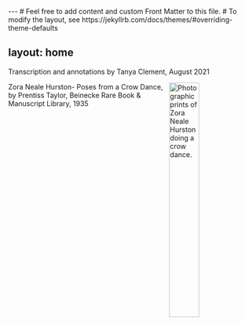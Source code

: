 <p>
---
# Feel free to add content and custom Front Matter to this file.
# To modify the layout, see https://jekyllrb.com/docs/themes/#overriding-theme-defaults

layout: home
---
Transcription and annotations by Tanya Clement, August 2021 

<img align="right" width="35%" height="35%" alt="Photographic prints of Zora Neale Hurston doing a crow dance." src="https://github.com/tanyaclement/znh_jacksonville_1939/assets/1213771/e5b95e0e-40ef-42fe-8946-feb54168adb0"/>

Zora Neale Hurston- Poses from a Crow Dance, by Prentiss Taylor, Beinecke Rare Book & Manuscript Library, 1935


</p>
